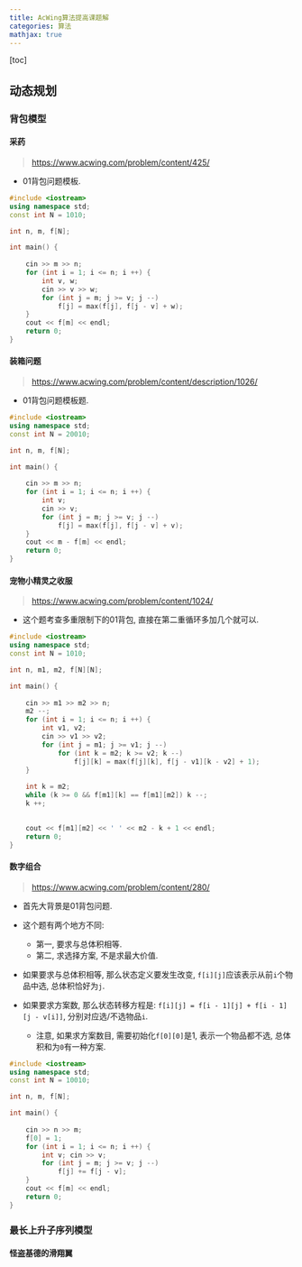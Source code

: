 ```yaml
---
title: AcWing算法提高课题解
categories: 算法
mathjax: true
---
```


[toc]



## 动态规划



### 背包模型

#### 采药

> https://www.acwing.com/problem/content/425/

* 01背包问题模板.

```cpp
#include <iostream>
using namespace std;
const int N = 1010;

int n, m, f[N];

int main() {
    
    cin >> m >> n;
    for (int i = 1; i <= n; i ++) {
        int v, w;
        cin >> v >> w;
        for (int j = m; j >= v; j --)
            f[j] = max(f[j], f[j - v] + w);
    }
    cout << f[m] << endl;
    return 0;
}
```



#### 装箱问题

> https://www.acwing.com/problem/content/description/1026/

* 01背包问题模板题.

```cpp
#include <iostream>
using namespace std;
const int N = 20010;

int n, m, f[N];

int main() {
    
    cin >> m >> n;
    for (int i = 1; i <= n; i ++) {
        int v;
        cin >> v;
        for (int j = m; j >= v; j --)
            f[j] = max(f[j], f[j - v] + v);
    }
    cout << m - f[m] << endl;
    return 0;
}
```



#### 宠物小精灵之收服

> https://www.acwing.com/problem/content/1024/

* 这个题考查多重限制下的01背包, 直接在第二重循环多加几个就可以.

```cpp
#include <iostream>
using namespace std;
const int N = 1010;

int n, m1, m2, f[N][N];

int main() {
    
    cin >> m1 >> m2 >> n;
    m2 --;
    for (int i = 1; i <= n; i ++) {
        int v1, v2;
        cin >> v1 >> v2;
        for (int j = m1; j >= v1; j --)
            for (int k = m2; k >= v2; k --)
                f[j][k] = max(f[j][k], f[j - v1][k - v2] + 1);
    }
    
    int k = m2;
    while (k >= 0 && f[m1][k] == f[m1][m2]) k --;
    k ++;
    

    cout << f[m1][m2] << ' ' << m2 - k + 1 << endl;
    return 0;
}
```



#### 数字组合

> https://www.acwing.com/problem/content/280/

* 首先大背景是01背包问题.

* 这个题有两个地方不同:
  * 第一, 要求与总体积相等.
  * 第二, 求选择方案, 不是求最大价值.
* 如果要求与总体积相等, 那么状态定义要发生改变, `f[i][j]`应该表示从前`i`个物品中选, 总体积恰好为`j`.
* 如果要求方案数, 那么状态转移方程是: `f[i][j] = f[i - 1][j] + f[i - 1][j - v[i]]`, 分别对应选/不选物品`i`.
  * 注意, 如果求方案数目, 需要初始化`f[0][0]`是1, 表示一个物品都不选, 总体积和为`0`有一种方案.

```cpp
#include <iostream>
using namespace std;
const int N = 10010;

int n, m, f[N];

int main() {
    
    cin >> n >> m;
    f[0] = 1;
    for (int i = 1; i <= n; i ++) {
        int v; cin >> v;
        for (int j = m; j >= v; j --)
            f[j] += f[j - v];
    }
    cout << f[m] << endl;
    return 0;
}
```





### 最长上升子序列模型

#### 怪盗基德的滑翔翼

